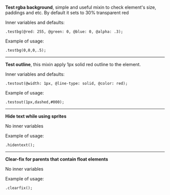 **Test rgba background**, simple and useful mixin to check element's size, paddings and etc. By default it sets to 30% transparent red

Inner variables and defaults: 
```less
.testbg(@red: 255, @green: 0, @blue: 0, @alpha: .3);
```
Example of usage: 
```less
.testbg(0,0,0,.5);
```
---
**Test outline**, this mixin apply 1px solid red outline to the element.

Inner variables and defaults: 
```less
.testout(@width: 1px, @line-type: solid, @color: red);
```
Example of usage: 
```less
.testout(1px,dashed,#000);
```
---
**Hide text while using sprites**

No inner variables

Example of usage:
```less
.hidentext();
```
---
**Clear-fix for parents that contain float elements**

No inner variables

Example of usage: 
```less
.clearfix();
```
